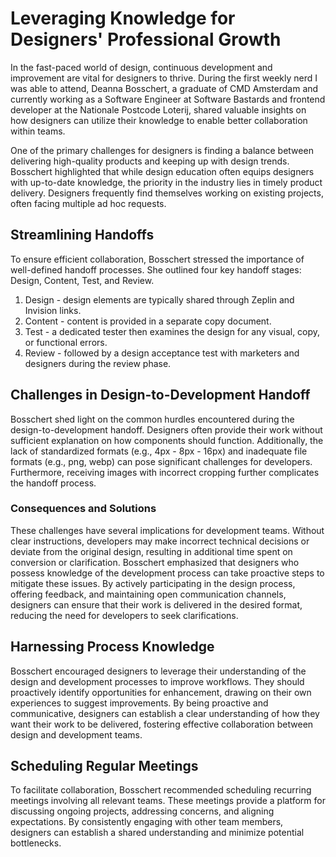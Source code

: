 # Leveraging Knowledge for Designers' Professional Growth

In the fast-paced world of design, continuous development and improvement are vital for designers to thrive. During the first weekly nerd I was able to attend, Deanna Bosschert, a graduate of CMD Amsterdam and currently working as a Software Engineer at Software Bastards and frontend developer at the Nationale Postcode Loterij, shared valuable insights on how designers can utilize their knowledge to enable better collaboration within teams.

One of the primary challenges for designers is finding a balance between delivering high-quality products and keeping up with design trends. Bosschert highlighted that while design education often equips designers with up-to-date knowledge, the priority in the industry lies in timely product delivery. Designers frequently find themselves working on existing projects, often facing multiple ad hoc requests.

## Streamlining Handoffs

To ensure efficient collaboration, Bosschert stressed the importance of well-defined handoff processes. She outlined four key handoff stages: Design, Content, Test, and Review. 

1. Design - design elements are typically shared through Zeplin and Invision links.
2. Content - content is provided in a separate copy document. 
3. Test - a dedicated tester then examines the design for any visual, copy, or functional errors.
4. Review - followed by a design acceptance test with marketers and designers during the review phase.

## Challenges in Design-to-Development Handoff

Bosschert shed light on the common hurdles encountered during the design-to-development handoff. Designers often provide their work without sufficient explanation on how components should function. Additionally, the lack of standardized formats (e.g., 4px - 8px - 16px) and inadequate file formats (e.g., png, webp) can pose significant challenges for developers. Furthermore, receiving images with incorrect cropping further complicates the handoff process.

### Consequences and Solutions

These challenges have several implications for development teams. Without clear instructions, developers may make incorrect technical decisions or deviate from the original design, resulting in additional time spent on conversion or clarification. Bosschert emphasized that designers who possess knowledge of the development process can take proactive steps to mitigate these issues. By actively participating in the design process, offering feedback, and maintaining open communication channels, designers can ensure that their work is delivered in the desired format, reducing the need for developers to seek clarifications.

## Harnessing Process Knowledge

Bosschert encouraged designers to leverage their understanding of the design and development processes to improve workflows. They should proactively identify opportunities for enhancement, drawing on their own experiences to suggest improvements. By being proactive and communicative, designers can establish a clear understanding of how they want their work to be delivered, fostering effective collaboration between design and development teams.

## Scheduling Regular Meetings
To facilitate collaboration, Bosschert recommended scheduling recurring meetings involving all relevant teams. These meetings provide a platform for discussing ongoing projects, addressing concerns, and aligning expectations. By consistently engaging with other team members, designers can establish a shared understanding and minimize potential bottlenecks.